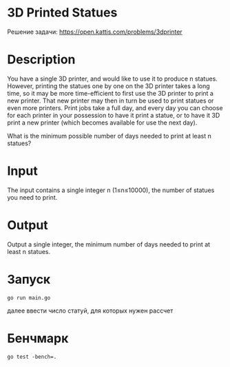 # 3D Printed Statues
Решение задачи: https://open.kattis.com/problems/3dprinter

# Description
You have a single 3D printer, and would like to use it to produce n statues. However, printing the statues one by one on the 3D printer takes a long time, so it may be more time-efficient to first use the 3D printer to print a new printer. That new printer may then in turn be used to print statues or even more printers. Print jobs take a full day, and every day you can choose for each printer in your possession to have it print a statue, or to have it 3D print a new printer (which becomes available for use the next day).

What is the minimum possible number of days needed to print at least n statues?

# Input
The input contains a single integer n (1≤n≤10000), the number of statues you need to print.

# Output
Output a single integer, the minimum number of days needed to print at least n statues.

# Запуск
```
go run main.go
```
далее ввести число статуй, для которых нужен рассчет


# Бенчмарк
```
go test -bench=.
```
